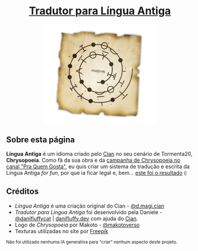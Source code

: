 <h1 align="center"><a href="https://linguaantiga.danifluffy.dev">Tradutor para Língua Antiga</a></h1>

<p align="center"><img src="resources/imgs/readme.png" width="300px"></p>

## Sobre esta página

**Língua Antiga** é um idioma criado pelo [Cian](https://instagram.com/d.magi.cian) no seu cenário de Tormenta20, **Chrysopoeia**. Como fã da sua obra e da [campanha de Chrysopoeia no canal "Pra Quem Gosta"](https://www.youtube.com/playlist?list=PLnbFq63ncllDlOGyZTvnm1FbgRFc8HEuR), eu quis criar um sistema de tradução e escrita da Língua Antiga _for fun_, por que ia ficar legal e, bem... [este foi o resultado](https://linguaantiga.danifluffy.dev) (:

## Créditos

- _Língua Antiga_ é uma criação original do Cian - [@d.magi.cian](https://instagram.com/d.magi.cian)
- _Tradutor para Lingua Antiga_ foi desenvolvido pela Daniele - [@danifluffycat](https://instagram.com/danifluffycat) | [danifluffy.dev](https://danifluffy.dev) com ajuda do [Cian](https://instagram.com/d.magi.cian).
- Logo de _Chrysopoeia_ por Makoto - [@makotoverso](https://www.instagram.com/makotoverso/)
- Texturas utilizadas no site por [Freepik](https://br.freepik.com/)

<sup>Não foi utilizado nenhuma IA generativa para "criar" nenhum aspecto deste projeto.</sup>